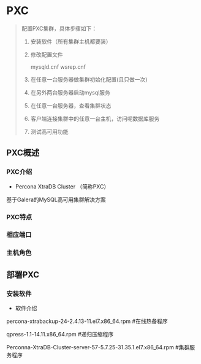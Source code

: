 # PXC

> 配置PXC集群，具体步骤如下：
>
> 1. 安装软件（所有集群主机都要装）
>
> 2. 修改配置文件
>
>    mysqld.cnf  wsrep.cnf
>
> 3. 在任意一台服务器做集群初始化配置(且只做一次)
>
> 4. 在另外两台服务器启动mysql服务
>
> 5. 在任意一台服务器，查看集群状态
>
> 6. 客户端连接集群中的任意一台主机，访问呢数据库服务
>
> 7. 测试高可用功能

## PXC概述

### PXC介绍

- Percona XtraDB Cluster （简称PXC）

基于Galera的MySQL高可用集群解决方案

### PXC特点



### 相应端口



### 主机角色



## 部署PXC

### 安装软件

- 软件介绍

percona-xtrabackup-24-2.4.13-11.el7.x86_64.rpm       #在线热备程序

qpress-1.1-14.11.x86_64.rpm       #递归压缩程序

Perconna-XtraDB-Cluster-server-57-5.7.25-31.35.1.el7.x86_64.rpm        #集群服务程序